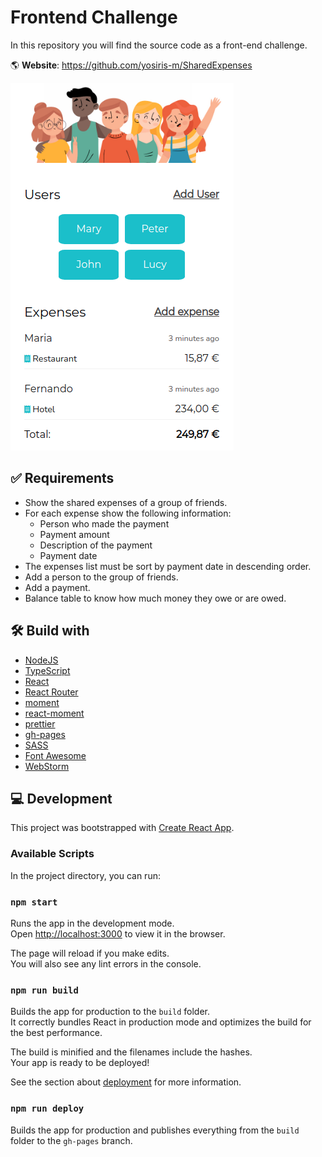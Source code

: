 # Frontend Challenge

In this repository you will find the source code as a front-end challenge.

🌎 **Website**: https://github.com/yosiris-m/SharedExpenses

![Screenshot](img/screenshot.png)

## ✅ Requirements

- Show the shared expenses of a group of friends. 
- For each expense show the following information:
  - Person who made the payment
  - Payment amount
  - Description of the payment
  - Payment date
- The expenses list must be sort by payment date in descending order.
- Add a person to the group of friends.
- Add a payment.
- Balance table to know how much money they owe or are owed.

## 🛠️ Build with

- [NodeJS](https://nodejs.org)
- [TypeScript](https://create-react-app.dev/docs/adding-typescript)
- [React](https://create-react-app.dev)
- [React Router](https://reactrouter.com)
- [moment](https://momentjs.com)
- [react-moment](https://github.com/headzoo/react-moment)
- [prettier](https://prettier.io)
- [gh-pages](https://github.com/tschaub/gh-pages)
- [SASS](https://create-react-app.dev/docs/adding-a-sass-stylesheet)
- [Font Awesome](https://fontawesome.com/)
- [WebStorm](https://www.jetbrains.com/webstorm/)

## 💻️ Development

This project was bootstrapped with [Create React App](https://github.com/facebook/create-react-app).

### Available Scripts

In the project directory, you can run:

### `npm start`

Runs the app in the development mode.\
Open [http://localhost:3000](http://localhost:3000) to view it in the browser.

The page will reload if you make edits.\
You will also see any lint errors in the console.

### `npm run build`

Builds the app for production to the `build` folder.\
It correctly bundles React in production mode and optimizes the build for the best performance.

The build is minified and the filenames include the hashes.\
Your app is ready to be deployed!

See the section about [deployment](https://facebook.github.io/create-react-app/docs/deployment) for more information.

### `npm run deploy`

Builds the app for production and publishes everything from the `build` folder to the `gh-pages` branch.
